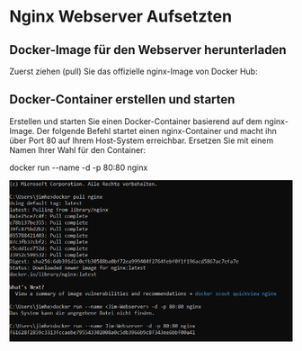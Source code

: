 # Nginx Webserver Aufsetzten

## Docker-Image für den Webserver herunterladen
Zuerst ziehen (pull) Sie das offizielle nginx-Image von Docker Hub:


## Docker-Container erstellen und starten

Erstellen und starten Sie einen Docker-Container basierend auf dem nginx-Image. Der folgende Befehl startet einen nginx-Container und macht ihn über Port 80 auf Ihrem Host-System erreichbar. Ersetzen Sie <Container-Name> mit einem Namen Ihrer Wahl für den Container:

docker run --name <Container-Name> -d -p 80:80 nginx



![nginx-webserver](../Bilder/nginx-Webserver.PNG)
